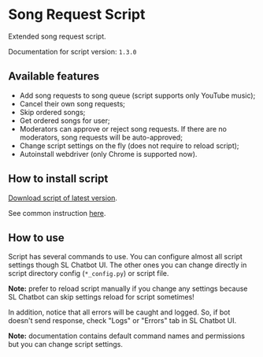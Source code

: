 # Song Request Script

Extended song request script.

Documentation for script version: `1.3.0`

## Available features

- Add song requests to song queue (script supports only YouTube music);
- Cancel their own song requests;
- Skip ordered songs;
- Get ordered songs for user;
- Moderators can approve or reject song requests. If there are no moderators, song requests will be auto-approved;
- Change script settings on the fly (does not require to reload script);
- Autoinstall webdriver (only Chrome is supported now).

## How to install script

[Download script of latest version](https://github.com/Vasar007/Streamlabs-Chatbot-Scripts/raw/main/Releases/Latest%20versions/SongRequest.zip).

See common instruction [here](../../README.md#how-to-install-any-script).

## How to use

Script has several commands to use.
You can configure almost all script settings though SL Chatbot UI.
The other ones you can change directly in script directory config (`*_config.py`) or script file.

**Note:** prefer to reload script manually if you change any settings because SL Chatbot can skip settings reload for script sometimes!

In addition, notice that all errors will be caught and logged.
So, if bot doesn't send response, check "Logs" or "Errors" tab in SL Chatbot UI.

**Note:** documentation contains default command names and permissions but you can change script settings.

